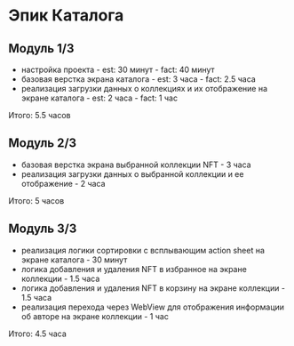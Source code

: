 # Эпик Каталога

## Модуль 1/3
- настройка проекта - est: 30 минут - fact: 40 минут
- базовая верстка экрана каталога - est: 3 часа - fact: 2.5 часа
- реализация загрузки данных о коллекциях и их отображение на экране каталога - est: 2 часа -  fact: 1 час

Итого: 5.5 часов

## Модуль 2/3
- базовая верстка экрана выбранной коллекции NFT - 3 часа
- реализация загрузки данных о выбранной коллекции и ее отображение - 2 часа

Итого: 5 часов

## Модуль 3/3
- реализация логики сортировки с всплывающим action sheet на экране каталога - 30 минут
- логика добавления и удаления NFT в избранное на экране коллекции - 1.5 часа
- логика добавления и удаления NFT в корзину на экране коллекции - 1.5 часа
- реализация перехода через WebView для отображения информации об авторе на экране коллекции - 1 час

Итого: 4.5 часа
